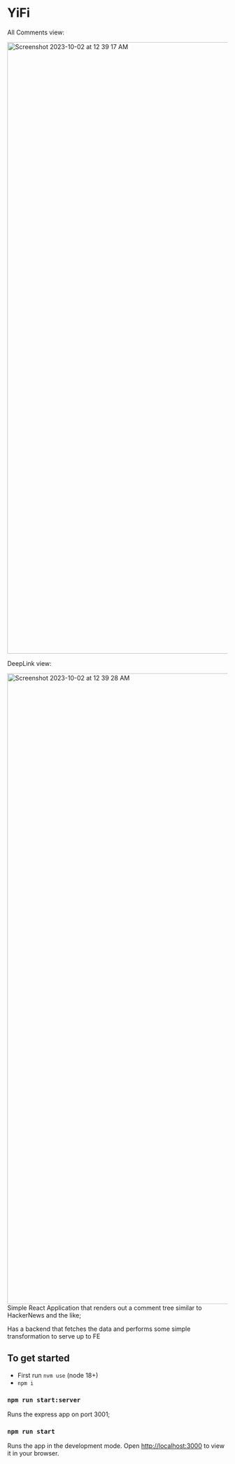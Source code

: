 # YiFi
All Comments view:

<img width="1396" alt="Screenshot 2023-10-02 at 12 39 17 AM" src="https://github.com/gregdevs/yifi/assets/3936775/1edbfb82-4086-454b-985e-897acb1f2dc4">

DeepLink view:

<img width="1440" alt="Screenshot 2023-10-02 at 12 39 28 AM" src="https://github.com/gregdevs/yifi/assets/3936775/01be1e9d-cb30-45e9-8fd4-43184dc0342f">
Simple React Application that renders out a comment tree similar to HackerNews and the like;

Has a backend that fetches the data and performs some simple transformation to serve up to FE

## To get started

- First run `nvm use` (node 18+)
- `npm i`

### `npm run start:server`

Runs the express app on port 3001;

### `npm run start`

Runs the app in the development mode.
Open [http://localhost:3000](http://localhost:3000) to view it in your browser.
